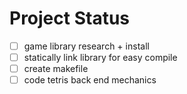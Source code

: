 # Project Status

- [ ] game library research + install
- [ ] statically link library for easy compile
- [ ] create makefile
- [ ] code tetris back end mechanics